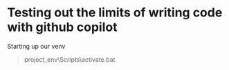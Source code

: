 # Testing out the limits of writing code with github copilot

Starting up our venv
> project_env\Scripts\activate.bat